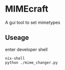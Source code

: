 
# MIMEcraft

A gui tool to set mimetypes

## Useage

enter developer shell

```
nix-shell
python ./mime_changer.py
```
